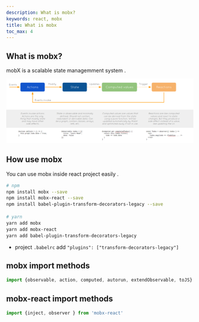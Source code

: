 ```yaml
---
description: What is mobx?
keywords: react, mobx
title: What is mobx
toc_max: 4
---
```


## What is mobx?
mobX is a scalable state managemment system .

![Run nginx edge>](images/mobx.png)

## How use mobx

You can use mobx inside react project easily .

``` bash
# npm
npm install mobx --save
npm install mobx-react --save
npm install babel-plugin-transform-decorators-legacy --save

# yarn
yarn add mobx
yarn add mobx-react
yarn add babel-plugin-transform-decorators-legacy
```

* project `.babelrc` add `"plugins": ["transform-decorators-legacy"]`

## mobx import methods

```js
import {observable, action, computed, autorun, extendObservable, toJS} from 'mobx'
```
## mobx-react import methods

```js
import {inject, observer } from 'mobx-react'
```
